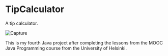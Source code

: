 # TipCalculator
A tip calculator.

![Capture](https://user-images.githubusercontent.com/114260075/193357720-3cbc7c70-b582-4ed8-8130-31761f41dee0.PNG)

This is my fourth Java project after completing the lessons from the MOOC Java Programming course from the University of Helsinki.
